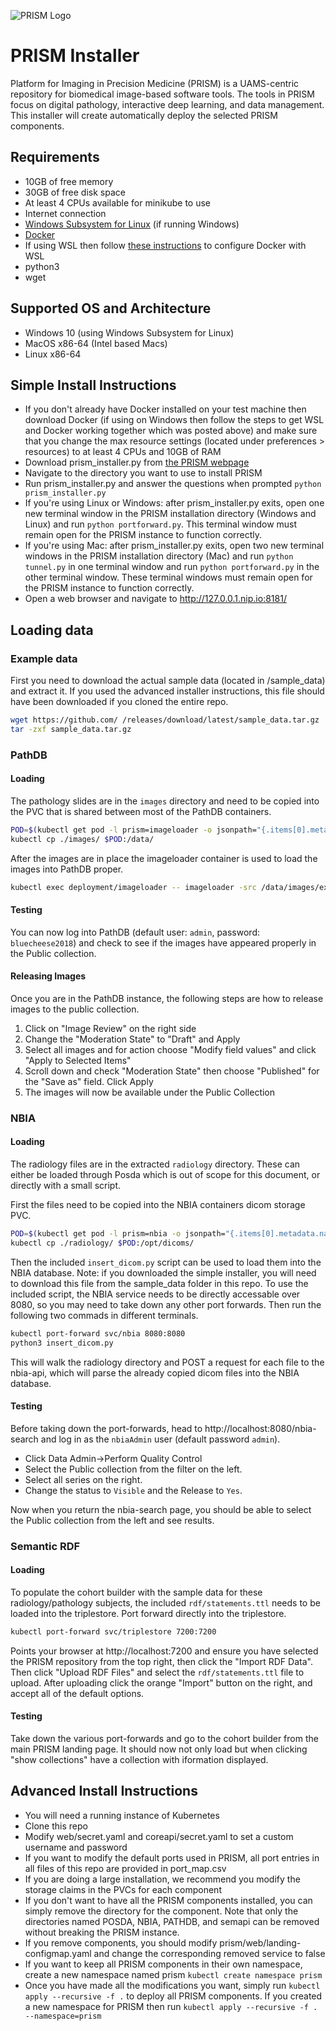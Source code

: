 ![PRISM Logo](https://prismtools.dev/wp-content/uploads/2019/12/prism_logo-2x-drkbkgd.png)
# PRISM Installer
Platform for Imaging in Precision Medicine (PRISM) is a UAMS-centric repository for biomedical image-based software tools. The tools in PRISM focus on digital pathology, interactive deep learning, and data management. This installer will create automatically deploy the selected PRISM components. 


## Requirements

+ 10GB of free memory
+ 30GB of free disk space
+ At least 4 CPUs available for minikube to use
+ Internet connection
+ [Windows Subsystem for Linux](https://docs.microsoft.com/en-us/windows/wsl/install) (if running Windows)
+ [Docker](https://minikube.sigs.k8s.io/docs/drivers/docker/)
+ If using WSL then follow [these instructions](https://docs.docker.com/desktop/windows/wsl/#download) to configure Docker with WSL
+ python3
+ wget

## Supported OS and Architecture
+ Windows 10 (using Windows Subsystem for Linux)
+ MacOS x86-64 (Intel based Macs)
+ Linux x86-64


## Simple Install Instructions
+ If you don't already have Docker installed on your test machine then download Docker (if using on Windows then follow the steps to get WSL and Docker working together which was posted above) and make sure that you change the max resource settings (located under preferences > resources) to at least 4 CPUs and 10GB of RAM
+ Download prism_installer.py from [the PRISM webpage](https://prismtools.dev)
+ Navigate to the directory you want to use to install PRISM
+ Run prism_installer.py and answer the questions when prompted `python prism_installer.py`
+ If you're using Linux or Windows: after prism_installer.py exits, open one new terminal window in the PRISM installation directory (Windows and Linux) and run `python portforward.py`. This terminal window must remain open for the PRISM instance to function correctly.
+ If you're using Mac: after prism_installer.py exits, open two new terminal windows in the PRISM installation directory (Mac) and run `python tunnel.py` in one terminal window and run `python portforward.py` in the other terminal window. These terminal windows must remain open for the PRISM instance to function correctly.
+ Open a web browser and navigate to http://127.0.0.1.nip.io:8181/

## Loading data
### Example data
First you need to download the actual sample data (located in /sample_data) and extract it. If you used the advanced installer instructions, this file should have been downloaded if you cloned the entire repo.

```bash
wget https://github.com/ /releases/download/latest/sample_data.tar.gz
tar -zxf sample_data.tar.gz
```

### PathDB
#### Loading
The pathology slides are in the `images` directory and need to be copied into the PVC that is shared between most of the PathDB containers.

```bash
POD=$(kubectl get pod -l prism=imageloader -o jsonpath="{.items[0].metadata.name}")
kubectl cp ./images/ $POD:/data/
```
After the images are in place the imageloader container is used to load the images into PathDB proper.

```bash
kubectl exec deployment/imageloader -- imageloader -src /data/images/example.csv -username admin -password bluecheese2018 -collectionname Public
```
#### Testing

You can now log into PathDB (default user: `admin`, password: `bluecheese2018`) and check to see if the images have appeared properly in the Public collection.

#### Releasing Images
Once you are in the PathDB instance, the following steps are how to release images to the public collection.

1. Click on "Image Review" on the right side
2. Change the "Moderation State" to "Draft" and Apply
3. Select all images and for action choose "Modify field values" and click "Apply to Selected Items"
4. Scroll down and check "Moderation State" then choose "Published" for the "Save as" field. Click Apply
5. The images will now be available under the Public Collection

### NBIA
#### Loading

The radiology files are in the extracted `radiology` directory.
These can either be loaded through Posda which is out of scope for this document, or directly with a small script.

First the files need to be copied into the NBIA containers dicom storage PVC.

```bash
POD=$(kubectl get pod -l prism=nbia -o jsonpath="{.items[0].metadata.name}")
kubectl cp ./radiology/ $POD:/opt/dicoms/
```

Then the included `insert_dicom.py` script can be used to load them into the NBIA database. Note: if you downloaded the simple installer, you will need to download this file from the sample_data folder in this repo.
To use the included script, the NBIA service needs to be directly accessable over 8080, so you may need to take down any other port forwards.
Then run the following two commads in different terminals.

```bash
kubectl port-forward svc/nbia 8080:8080
python3 insert_dicom.py
```

This will walk the radiology directory and POST a request for each file to the nbia-api, which will parse the already copied dicom files into the NBIA database.

#### Testing
Before taking down the port-forwards, head to http://localhost:8080/nbia-search and log in as the `nbiaAdmin` user (default password `admin`).
* Click Data Admin->Perform Quality Control
* Select the Public collection from the filter on the left.
* Select all series on the right.
* Change the status to `Visible` and the Release to `Yes`.

Now when you return the nbia-search page, you should be able to select the Public collection from the left and see results.

### Semantic RDF
#### Loading
To populate the cohort builder with the sample data for these radiology/pathology subjects, the included `rdf/statements.ttl` needs to be loaded into the triplestore.
Port forward directly into the triplestore.

```bash
kubectl port-forward svc/triplestore 7200:7200
```

Points your browser at http://localhost:7200 and ensure you have selected the PRISM repository from the top right, then click the "Import RDF Data".
Then click "Upload RDF Files" and select the `rdf/statements.ttl` file to upload.
After uploading click the orange "Import" button on the right, and accept all of the default options.

#### Testing
Take down the various port-forwards and go to the cohort builder from the main PRISM landing page.
It should now not only load but when clicking "show collections" have a collection with iformation displayed.


## Advanced Install Instructions
+ You will need a running instance of Kubernetes
+ Clone this repo
+ Modify web/secret.yaml and coreapi/secret.yaml to set a custom username and password
+ If you want to modify the default ports used in PRISM, all port entries in all files of this repo are provided in port_map.csv
+ If you are doing a large installation, we recommend you modify the storage claims in the PVCs for each component
+ If you don't want to have all the PRISM components installed, you can simply remove the directory for the component. Note that only the directories named POSDA, NBIA, PATHDB, and semapi can be removed without breaking the PRISM instance.
+ If you remove components, you should modify prism/web/landing-configmap.yaml and change the corresponding removed service to false
+ If you want to keep all PRISM components in their own namespace, create a new namespace named prism `kubectl create namespace prism`
+ Once you have made all the modifications you want, simply run `kubectl apply --recursive -f .` to deploy all PRISM components. If you created a new namespace for PRISM then run `kubectl apply --recursive -f . --namespace=prism`

